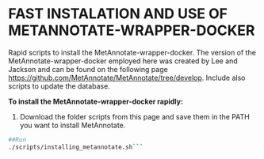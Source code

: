 <h1>FAST INSTALATION AND USE OF METANNOTATE-WRAPPER-DOCKER </h1>
  
Rapid scripts to install the MetAnnotate-wrapper-docker. 
The version of the MetAnnotate-wrapper-docker employed here was created by Lee and Jackson and can be found on the following page https://github.com/MetAnnotate/MetAnnotate/tree/develop.
Include also scripts to update the database. 

**To install the MetAnnotate-wrapper-docker rapidly:**
1) Download the folder scripts from this page and save them in the PATH you want to install MetAnnotate.

```bash
##Run
./scripts/installing_metannotate.sh```
